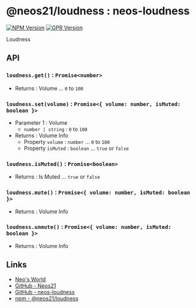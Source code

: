 # @neos21/loudness : neos-loudness

[![NPM Version](https://img.shields.io/npm/v/@neos21/loudness.svg)](https://www.npmjs.com/package/@neos21/loudness) [![GPR Version](https://img.shields.io/github/package-json/v/neos21/neos-loudness?label=github)](https://github.com/Neos21/neos-loudness/packages/__ID__)

Loudness


## API

### `loudness.get()` : `Promise<number>`

- Returns : Volume ... `0` to `100`

### `loudness.set(volume)` : `Promise<{ volume: number, isMuted: boolean }>`

- Parameter 1 : Volume
  - `number | string` : `0` to `100`
- Returns : Volume Info
  - Property `volume` : `number` ... `0` to `100`
  - Property `isMuted` : `boolean` ... `true` or `false`

### `loudness.isMuted()` : `Promise<boolean>`

- Returns : Is Muted ... `true` or `false`

### `loudness.mute()` : `Promise<{ volume: number, isMuted: boolean }>`

- Returns : Volume Info

### `loudness.unmute()` : `Promise<{ volume: number, isMuted: boolean }>`

- Returns : Volume Info


## Links

- [Neo's World](https://neos21.net/)
- [GitHub - Neos21](https://github.com/Neos21/)
- [GitHub - neos-loudness](https://github.com/Neos21/neos-loudness)
- [npm - @neos21/loudness](https://www.npmjs.com/package/@neos21/loudness)
